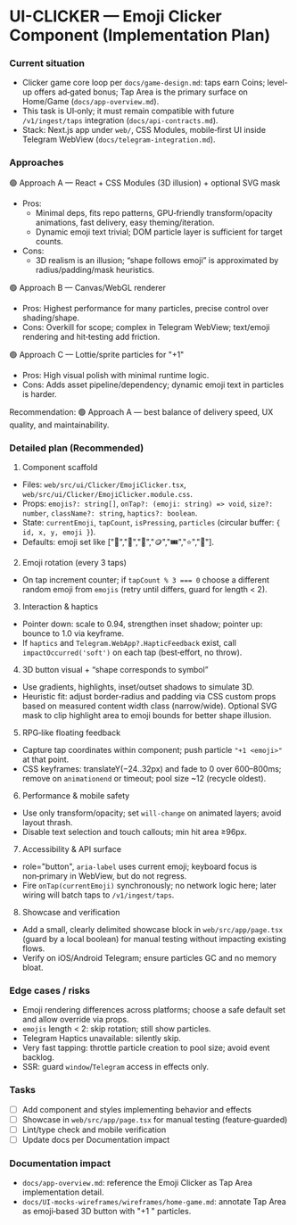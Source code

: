 # UI-CLICKER — Emoji Clicker Component (Implementation Plan)

### Current situation
- Clicker game core loop per `docs/game-design.md`: taps earn Coins; level-up offers ad‑gated bonus; Tap Area is the primary surface on Home/Game (`docs/app-overview.md`).
- This task is UI‑only; it must remain compatible with future `/v1/ingest/taps` integration (`docs/api-contracts.md`).
- Stack: Next.js app under `web/`, CSS Modules, mobile‑first UI inside Telegram WebView (`docs/telegram-integration.md`).

### Approaches
🟢 Approach A — React + CSS Modules (3D illusion) + optional SVG mask
- Pros:
  - Minimal deps, fits repo patterns, GPU‑friendly transform/opacity animations, fast delivery, easy theming/iteration.
  - Dynamic emoji text trivial; DOM particle layer is sufficient for target counts.
- Cons:
  - 3D realism is an illusion; “shape follows emoji” is approximated by radius/padding/mask heuristics.

🟢 Approach B — Canvas/WebGL renderer
- Pros: Highest performance for many particles, precise control over shading/shape.
- Cons: Overkill for scope; complex in Telegram WebView; text/emoji rendering and hit‑testing add friction.

🟢 Approach C — Lottie/sprite particles for "+1"
- Pros: High visual polish with minimal runtime logic.
- Cons: Adds asset pipeline/dependency; dynamic emoji text in particles is harder.

Recommendation: 🟢 Approach A — best balance of delivery speed, UX quality, and maintainability.

### Detailed plan (Recommended)
1) Component scaffold
- Files: `web/src/ui/Clicker/EmojiClicker.tsx`, `web/src/ui/Clicker/EmojiClicker.module.css`.
- Props: `emojis?: string[]`, `onTap?: (emoji: string) => void`, `size?: number`, `className?: string`, `haptics?: boolean`.
- State: `currentEmoji`, `tapCount`, `isPressing`, `particles` (circular buffer: `{ id, x, y, emoji }`).
- Defaults: emoji set like ["🍪","🍋","🍎","🪙","🎟","⭐️","💎"].

2) Emoji rotation (every 3 taps)
- On tap increment counter; if `tapCount % 3 === 0` choose a different random emoji from `emojis` (retry until differs, guard for length < 2).

3) Interaction & haptics
- Pointer down: scale to 0.94, strengthen inset shadow; pointer up: bounce to 1.0 via keyframe.
- If `haptics` and `Telegram.WebApp?.HapticFeedback` exist, call `impactOccurred('soft')` on each tap (best‑effort, no throw).

4) 3D button visual + “shape corresponds to symbol”
- Use gradients, highlights, inset/outset shadows to simulate 3D.
- Heuristic fit: adjust border‑radius and padding via CSS custom props based on measured content width class (narrow/wide). Optional SVG mask to clip highlight area to emoji bounds for better shape illusion.

5) RPG‑like floating feedback
- Capture tap coordinates within component; push particle `"+1 <emoji>"` at that point.
- CSS keyframes: translateY(−24..32px) and fade to 0 over 600–800ms; remove on `animationend` or timeout; pool size ~12 (recycle oldest).

6) Performance & mobile safety
- Use only transform/opacity; set `will-change` on animated layers; avoid layout thrash.
- Disable text selection and touch callouts; min hit area ≥96px.

7) Accessibility & API surface
- role="button", `aria-label` uses current emoji; keyboard focus is non‑primary in WebView, but do not regress.
- Fire `onTap(currentEmoji)` synchronously; no network logic here; later wiring will batch taps to `/v1/ingest/taps`.

8) Showcase and verification
- Add a small, clearly delimited showcase block in `web/src/app/page.tsx` (guard by a local boolean) for manual testing without impacting existing flows.
- Verify on iOS/Android Telegram; ensure particles GC and no memory bloat.

### Edge cases / risks
- Emoji rendering differences across platforms; choose a safe default set and allow override via props.
- `emojis` length < 2: skip rotation; still show particles.
- Telegram Haptics unavailable: silently skip.
- Very fast tapping: throttle particle creation to pool size; avoid event backlog.
- SSR: guard `window`/`Telegram` access in effects only.

### Tasks
- [ ] Add component and styles implementing behavior and effects
- [ ] Showcase in `web/src/app/page.tsx` for manual testing (feature‑guarded)
- [ ] Lint/type check and mobile verification
- [ ] Update docs per Documentation impact

### Documentation impact
- `docs/app-overview.md`: reference the Emoji Clicker as Tap Area implementation detail.
- `docs/UI-mocks-wireframes/wireframes/home-game.md`: annotate Tap Area as emoji‑based 3D button with "+1 <emoji>" particles.
